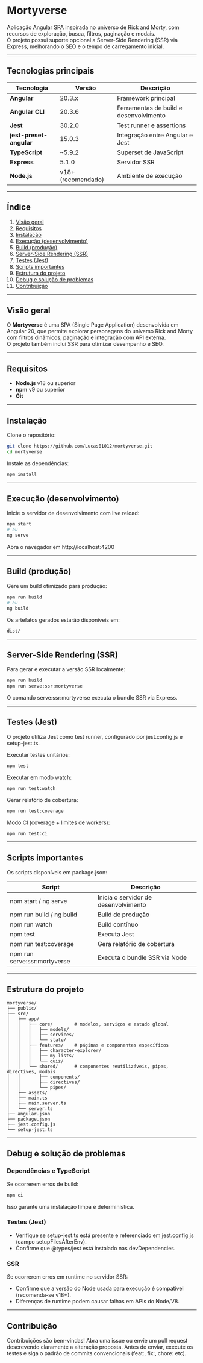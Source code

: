 # Mortyverse

Aplicação Angular SPA inspirada no universo de Rick and Morty, com recursos de exploração, busca, filtros, paginação e modais.  
O projeto possui suporte opcional a Server-Side Rendering (SSR) via Express, melhorando o SEO e o tempo de carregamento inicial.

---

## Tecnologias principais

| Tecnologia             | Versão         | Descrição                              |
|------------------------|---------------|----------------------------------------|
| **Angular**            | 20.3.x        | Framework principal                    |
| **Angular CLI**        | 20.3.6        | Ferramentas de build e desenvolvimento |
| **Jest**               | 30.2.0        | Test runner e assertions               |
| **jest-preset-angular**| 15.0.3        | Integração entre Angular e Jest        |
| **TypeScript**         | ~5.9.2        | Superset de JavaScript                 |
| **Express**            | 5.1.0         | Servidor SSR                           |
| **Node.js**            | v18+ (recomendado) | Ambiente de execução              |

---

## Índice

1. [Visão geral](#visão-geral)  
2. [Requisitos](#requisitos)  
3. [Instalação](#instalação)  
4. [Execução (desenvolvimento)](#execução-desenvolvimento)  
5. [Build (produção)](#build-produção)  
6. [Server-Side Rendering (SSR)](#server-side-rendering-ssr)  
7. [Testes (Jest)](#testes-jest)  
8. [Scripts importantes](#scripts-importantes)  
9. [Estrutura do projeto](#estrutura-do-projeto)  
10. [Debug e solução de problemas](#debug-e-solução-de-problemas)  
11. [Contribuição](#contribuição)

---

## Visão geral

O **Mortyverse** é uma SPA (Single Page Application) desenvolvida em Angular 20, que permite explorar personagens do universo Rick and Morty com filtros dinâmicos, paginação e integração com API externa.  
O projeto também inclui SSR para otimizar desempenho e SEO.

---

## Requisitos

- **Node.js** v18 ou superior  
- **npm** v9 ou superior  
- **Git**

---

## Instalação

Clone o repositório:

```bash
git clone https://github.com/Lucas01012/mortyverse.git
cd mortyverse
```

Instale as dependências:

```bash
npm install
```

---

## Execução (desenvolvimento)

Inicie o servidor de desenvolvimento com live reload:

```bash
npm start
# ou
ng serve
```

Abra o navegador em http://localhost:4200

---

## Build (produção)

Gere um build otimizado para produção:

```bash
npm run build
# ou
ng build
```

Os artefatos gerados estarão disponíveis em:

```
dist/
```

---

## Server-Side Rendering (SSR)

Para gerar e executar a versão SSR localmente:

```bash
npm run build
npm run serve:ssr:mortyverse
```

O comando serve:ssr:mortyverse executa o bundle SSR via Express.

---

## Testes (Jest)

O projeto utiliza Jest como test runner, configurado por jest.config.js e setup-jest.ts.

Executar testes unitários:
```bash
npm test
```

Executar em modo watch:
```bash
npm run test:watch
```

Gerar relatório de cobertura:
```bash
npm run test:coverage
```

Modo CI (coverage + limites de workers):
```bash
npm run test:ci
```

---

## Scripts importantes

Os scripts disponíveis em package.json:

| Script                        | Descrição                                 |
|-------------------------------|-------------------------------------------|
| npm start / ng serve          | Inicia o servidor de desenvolvimento      |
| npm run build / ng build      | Build de produção                         |
| npm run watch                 | Build contínuo                            |
| npm test                      | Executa Jest                              |
| npm run test:coverage         | Gera relatório de cobertura               |
| npm run serve:ssr:mortyverse  | Executa o bundle SSR via Node             |

---

## Estrutura do projeto

```
mortyverse/
├── public/
├── src/
│   ├── app/
│   │   ├── core/        # modelos, serviços e estado global
│   │   │   ├── models/
│   │   │   ├── services/
│   │   │   └── state/
│   │   ├── features/    # páginas e componentes específicos
│   │   │   ├── character-explorer/
│   │   │   ├── my-lists/
│   │   │   └── quiz/
│   │   └── shared/      # componentes reutilizáveis, pipes, directives, modais
│   │       ├── components/
│   │       ├── directives/
│   │       └── pipes/
│   ├── assets/
│   ├── main.ts
│   ├── main.server.ts
│   └── server.ts
├── angular.json
├── package.json
├── jest.config.js
└── setup-jest.ts
```

---

## Debug e solução de problemas

### Dependências e TypeScript
Se ocorrerem erros de build:
```bash
npm ci
```
Isso garante uma instalação limpa e determinística.

### Testes (Jest)
- Verifique se setup-jest.ts está presente e referenciado em jest.config.js (campo setupFilesAfterEnv).
- Confirme que @types/jest está instalado nas devDependencies.

### SSR
Se ocorrerem erros em runtime no servidor SSR:
- Confirme que a versão do Node usada para execução é compatível (recomenda-se v18+).
- Diferenças de runtime podem causar falhas em APIs do Node/V8.

---

## Contribuição

Contribuições são bem-vindas!
Abra uma issue ou envie um pull request descrevendo claramente a alteração proposta.
Antes de enviar, execute os testes e siga o padrão de commits convencionais (feat:, fix:, chore: etc).